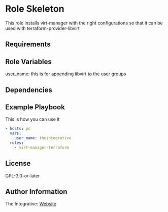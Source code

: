 Role Skeleton
=========

This role installs virt-manager with the right configurations so that it can be used with terraform-provider-libvirt

Requirements
------------

Role Variables
--------------

user_name: this is for appending libvirt to the user groups

Dependencies
------------

Example Playbook
----------------

This is how you can use it

``` yaml
- hosts: pc
  vars:
    user_name: theintegrative
  roles:
    - virt-manager-terraform
```

License
-------

GPL-3.0-or-later

Author Information
------------------

The Integrative: [Website](https://theintegrative.net)
